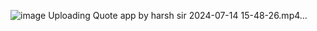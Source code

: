 ![image](https://github.com/user-attachments/assets/2603a02a-9bea-49ae-995e-f1591a39dadc)
Uploading Quote app by harsh sir 2024-07-14 15-48-26.mp4…

